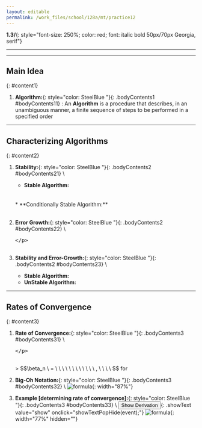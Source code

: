 ```yaml
---
layout: editable
permalink: /work_files/school/128a/mt/practice12
---
```


**1.3/**{: style="font-size: 250%; color: red; font: italic bold 50px/70px Georgia, serif"}  

____________________
***

## Main Idea
{: #content1}

1. **Algorithm:**{: style="color: SteelBlue  "}{: .bodyContents1 #bodyContents11}
    :   An **Algorithm** is a procedure that describes, in an
        unambiguous manner, a finite sequence of steps to be performed in a specified order

***

## Characterizing Algorithms
{: #content2}

1. **Stability:**{: style="color: SteelBlue  "}{: .bodyContents2 #bodyContents21} \\
    * **Stable Algorithm:** 
    <br>
    <br>
    * **Conditionally Stable Algorithm:**
    <br>
    <br>
2. **Error Growth:**{: style="color: SteelBlue  "}{: .bodyContents2 #bodyContents22} \\
    <xmp>

    </xmp>
3. **Stability and Error-Growth:**{: style="color: SteelBlue  "}{: .bodyContents2 #bodyContents23} \\
    * **Stable Algorithm:**  
    * **UnStable Algorithm:** 

***

## Rates of Convergence
{: #content3}

1. **Rate of Convergence:**{: style="color: SteelBlue  "}{: .bodyContents3 #bodyContents31} \\
    <xmp>

    </xmp>
    > $$\beta_n \  = \ \ \ \ \ \ \ \ \ \ \ \  , \ \ \ \ $$ for 

2. **Big-Oh Notation:**{: style="color: SteelBlue  "}{: .bodyContents3 #bodyContents32} \\
    ![formula](/main_files/128a/1/1.3/3.png){: width="87%"}  

3. **Example [determining rate of convergence]:**{: style="color: SteelBlue  "}{: .bodyContents3 #bodyContents33} \\
    <button>Show Derivation</button>{: .showText value="show"
     onclick="showTextPopHide(event);"}
    ![formula](/main_files/128a/1/1.3/4.png){: width="77%" hidden=""}  